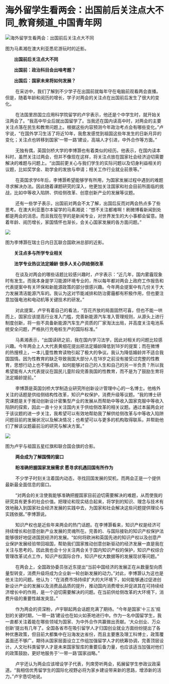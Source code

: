 # 海外留学生看两会：出国前后关注点大不同\_教育频道\_中国青年网

![海外留学生看两会：出国前后关注点大不同]

图为马素湘在澳大利亚悉尼游玩时的近影。

　　**出国前后关注点大不同**

　　**出国前：政治科目会出啥考题？**

　　**出国后：国家未来将如何发展？**

　　 在采访中，我们了解到不少学子在出国前就每年守在电脑前观看两会直播。但是，随着年龄和阅历的增长，学子对两会的关注点在出国前后发生了很大的变化。

　　 在法国里昂国立应用科学院留学的卢宇表示，他还是个中学生时，就开始关注两会了。“我高中毕业后就出国留学了。当我还在国内读高中时，对两会的主要关注点落在民生和教育问题上。根据这些内容预测今年政治考点会有哪些变化。”卢宇说，“在国外学习生活了将近10年，我愈发感觉到祖国这些年发生的日新月异的变化；关注点也转移到国家‘一带一路’建设，高端人才引进，中外合作等方面。”

　　 无独有偶，英国剑桥大学的李博灏也有着类似的经历。他表示，在国内读本科时，虽然关注过两会，但并不像现在这样，将关注点放在国家社会经济迫切需要解决的难题与问题上。“出国前更关心与我们学生的实际问题以及切身利益相关的议题，比如奖学金、助学金的发放与申请；相关工作行业就业前景等。”

　　 在英国求学6年后，李博灏希望能够学有所用，为国家发展过程中遇到的难题寻求解决办法。因此随着课题研究的深入，他更加关注国家和社会目前所面临的挑战，比如中等收入陷阱、供给侧改革、创意创新产业的发展等议题。

　　 还有一些学子表示，出国前对两会不太了解，出国后反而对两会热点多了些思考。在澳大利亚墨尔本留学的马素湘说：“想不关注都难啊！刷微博看新闻到处都是两会的消息。而且我现在学的是新闻专业，对世界发生的大小事都会留意。随着年龄、阅历增长，家国情怀也渐长，会关心国家发展的各方面问题。”

![][1]

图为李博灏在瑞士日内日瓦联合国欧洲总部的近影。

　　**关注点多与所学专业相关**

　　**法学专业热议法定婚龄** **很多人关心供给侧改革**

　　 在谈及对两会的哪些话题比较感兴趣时，卢宇表示：“近几年，国内雾霾现象时有发生。而我本身是学习能源环境专业的，所以每年都对两会上政府工作报告和代表提案中有关环保和新能源政策的部分很感兴趣。今年两会提案中有几份关于大力发展清洁能源汽车的。我认为这对节能减排和防治雾霾都有积极作用，但也要注意加强电池和电动机等关键技术的研发。”

　　 对此提案，卢宇有着自己的看法，“百花齐放的局面固然可喜，但也不能一哄而上，国家应该提高行业准入门槛，完善新能源汽车准入管理规则，从源头上进行制度创新，将一些不具备新能源汽车生产资质的厂家淘汰出局，并高度关注电池系统安全问题，严格执行充电桩生产的国际标准。”

　　 马素湘表示，“出国读研之前，我在国内学习法学，因此对相关的问题比较感兴趣。今年两会上人大代表黄细花提出把法定婚龄降低到18岁的提案；而在微博的热搜榜上，一本儿童性教育读物引起了极大的争议。我认为降低婚龄并不适合我国国情。因为性教育的缺乏导致我国大部分人在18岁之前没有接受过完整的性教育，思想行动上也不够成熟，如何能够对自己的人生和自己的另一半负责？所以我希望能有人大代表提议在国民儿童阶段完善我国的性教育，而不是为了鼓励生育将法定婚龄提前。”

　　 李博灏是英国剑桥大学制造业研究所创新设计管理中心的一名博士。他格外关注的话题是供给侧结构性改革，知识产权保护，消费升级等议题。“我的博士研究课题是关于推动创新设计密集型产业的发展从而帮助中等收入国家克服中等收入陷阱的探索，因此一直十分关注国内关于供给侧改革的相关议题。通过本届两会对于该议题的进一步关注，我希望可以有效地帮助我了解供给侧改革与中等收入陷阱问题目前的发展状况以及解决情况；也希望可以与更多的机构取得联系，并帮助他们了解该议题最前沿的研究与解决方案。”

![][2]

图为卢宇与祖国五星红旗和联合国会旗的合影。

　　 **两会成为了解国情的窗口**

　　 **盼准确把握国家发展需求 愿寻求机遇回国有所作为**

　　 不少学子时刻关注着国内动态，寻找回国发展的契机，而两会正是一个提供最新最全面信息的窗口。

　　 “对两会的关注使我能够准确把握国家目前迫切需要解决的难题，从而使我的研究具有更多的社会价值。把理论和现实结合起来，将学到的知识、理念与技术有效地融入到国家社会经济发展的实践中去，为国家和社会解决这些问题提供理论与实践依据。”李博灏说。

　　 知识产权也是近些年来两会的热门话题。在李博灏看来，知识产权是经济可持续增长和创意创新产业发展的灵魂所在。完善的、与国际接轨的知识产权保护法能够很好地促进国民经济的发展。“如何将欧洲和英国先进的知识产权以及创意产业保护发展经验带回祖国，帮助我们国家推动创意创新驱动的经济发展一直是我在关注与思考的。因此我也会十分关注两会关于国内知识产权的保护，知识产权综合管理改革试点工作，知识产权国际合作，知识产权大数据等的发展现状等问题。”

　　 在两会上，全国政协委员张近东提出“当前中国经济的发展正在从数量型向质量型转变，消费升级将成为企业新一轮创新发展的动力。”对此，李博灏认为这也是他关注的问题。他认为：“在消费市场持续扩大的大环境下，如何能够通过促进创新设计产业的发展以及消费品品质的提升，推动国内消费增长并促进其在可持续经济增长中的作用，是一个迫切需要解决的问题。在当前供给侧改革的大环境下，消费升级的重要性越发突显。”

　　 作为两会的资深粉，卢宇聊起两会话题充满了期待。“今年是国家‘十三五’规划的关键时期，‘一带一路’建设也在如火如荼地进行中。作为一名中国留学生，我一直都关注着能在哪些领域为国家、为中外合作共赢做出贡献。‘大众创业、万众创新’提出有几年了。全国各省市在吸引留学人才归国创业就业方面纷纷提出了各种优惠政策，但目前大都集中在沿海发达省份，而且主要惠及理工科博士，政策覆盖面还不够广。期待从国家层面设立工作组加强留学人才的统筹协调，完善顶层设计。人文社科类留学人才是未来国家智库的重要后备力量，也应该适当加强对他们的政策鼓励，更好地服务于‘一带一路’国家战略。”

　　 卢宇还认为两会应该增设学子代表，列席旁听两会，拓展留学生参政议政渠道。“我相信优秀留学生的国际化视野必将为家乡建设带来新的思路，增添新的活力。”卢宇恳切地说。

  [海外留学生看两会：出国前后关注点大不同]: ./W020170310313653868929.jpg "海外留学生看两会：出国前后关注点大不同"
  [1]: ./W020170310313654043127.jpg
  [2]: ./W020170310313654453091.jpg
